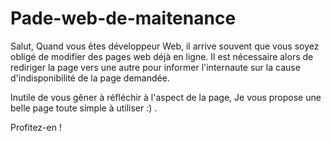 # Pade-web-de-maitenance
Salut,
Quand vous êtes développeur Web, il arrive souvent que vous soyez obligé de modifier des pages web déjà en ligne.
Il est nécessaire alors de rediriger la page vers une autre pour informer l'internaute sur la cause d'indisponibilité de la page demandée.

Inutile de vous gêner à réfléchir à l'aspect de la page, Je vous propose une belle page toute simple à utiliser :) .

Profitez-en !
